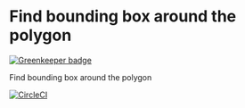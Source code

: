Find bounding box around the polygon
====================================

[![Greenkeeper badge](https://badges.greenkeeper.io/dostolu/boundingbox.svg)](https://greenkeeper.io/)

Find bounding box around the polygon

[![CircleCI](https://circleci.com/gh/dostolu/boundingbox.svg?style=svg)](https://circleci.com/gh/dostolu/boundingbox)